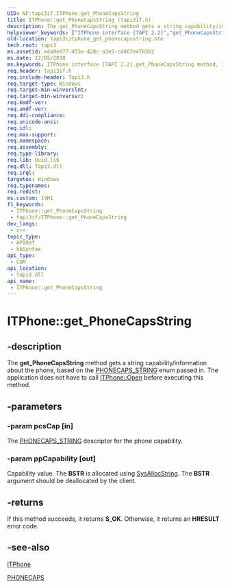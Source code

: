 ```yaml
---
UID: NF:tapi3if.ITPhone.get_PhoneCapsString
title: ITPhone::get_PhoneCapsString (tapi3if.h)
description: The get_PhoneCapsString method gets a string capability/information about the phone, based on the PHONECAPS_STRING enum passed in. The application does not have to call ITPhone::Open before executing this method.
helpviewer_keywords: ["ITPhone interface [TAPI 2.2]","get_PhoneCapsString method","ITPhone.get_PhoneCapsString","ITPhone::get_PhoneCapsString","_tapi3_itphone_get_phonecapsstring","get_PhoneCapsString","get_PhoneCapsString method [TAPI 2.2]","get_PhoneCapsString method [TAPI 2.2]","ITPhone interface","tapi3.itphone_get_phonecapsstring","tapi3if/ITPhone::get_PhoneCapsString"]
old-location: tapi3\itphone_get_phonecapsstring.htm
tech.root: tapi3
ms.assetid: e4a0ed77-455e-428c-a3e5-cd467e47b5b2
ms.date: 12/05/2018
ms.keywords: ITPhone interface [TAPI 2.2],get_PhoneCapsString method, ITPhone.get_PhoneCapsString, ITPhone::get_PhoneCapsString, _tapi3_itphone_get_phonecapsstring, get_PhoneCapsString, get_PhoneCapsString method [TAPI 2.2], get_PhoneCapsString method [TAPI 2.2],ITPhone interface, tapi3.itphone_get_phonecapsstring, tapi3if/ITPhone::get_PhoneCapsString
req.header: tapi3if.h
req.include-header: Tapi3.h
req.target-type: Windows
req.target-min-winverclnt: 
req.target-min-winversvr: 
req.kmdf-ver: 
req.umdf-ver: 
req.ddi-compliance: 
req.unicode-ansi: 
req.idl: 
req.max-support: 
req.namespace: 
req.assembly: 
req.type-library: 
req.lib: Uuid.lib
req.dll: Tapi3.dll
req.irql: 
targetos: Windows
req.typenames: 
req.redist: 
ms.custom: 19H1
f1_keywords:
 - ITPhone::get_PhoneCapsString
 - tapi3if/ITPhone::get_PhoneCapsString
dev_langs:
 - c++
topic_type:
 - APIRef
 - kbSyntax
api_type:
 - COM
api_location:
 - Tapi3.dll
api_name:
 - ITPhone::get_PhoneCapsString
---
```


# ITPhone::get_PhoneCapsString


## -description

The 
<b>get_PhoneCapsString</b> method gets a string capability/information about the phone, based on the 
<a href="/windows/desktop/api/tapi3if/ne-tapi3if-phonecaps_string">PHONECAPS_STRING</a> enum passed in. The application does not have to call 
<a href="/windows/desktop/api/tapi3if/nf-tapi3if-itphone-open">ITPhone::Open</a> before executing this method.

## -parameters

### -param pcsCap [in]

The 
<a href="/windows/desktop/api/tapi3if/ne-tapi3if-phonecaps_string">PHONECAPS_STRING</a> descriptor for the phone capability.

### -param ppCapability [out]

Capability value. The <b>BSTR</b> is allocated using 
<a href="/previous-versions/windows/desktop/api/oleauto/nf-oleauto-sysallocstring">SysAllocString</a>. The <b>BSTR</b> argument should be deallocated by the client.

## -returns

If this method succeeds, it returns <b xmlns:loc="http://microsoft.com/wdcml/l10n">S_OK</b>. Otherwise, it returns an <b xmlns:loc="http://microsoft.com/wdcml/l10n">HRESULT</b> error code.

## -see-also

<a href="/windows/desktop/api/tapi3if/nn-tapi3if-itphone">ITPhone</a>



<a href="/windows/desktop/api/tapi/ns-tapi-phonecaps">PHONECAPS</a>

